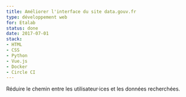 ```yaml
---
title: Améliorer l'interface du site data.gouv.fr
type: développement web
for: Etalab
status: done
date: 2017-07-01
stack:
- HTML
- CSS
- Python
- Vue.js
- Docker
- Circle CI
---
```


Réduire le chemin entre les utilisateur·ices et les données recherchées.

<!--more-->
